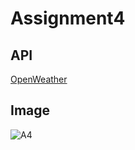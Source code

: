 # Assignment4  

## API
[OpenWeather](https://openweathermap.org/)  

## Image
![A4](https://user-images.githubusercontent.com/37020406/102373990-a9f41000-3f75-11eb-8bad-8564996bf9cd.gif)


